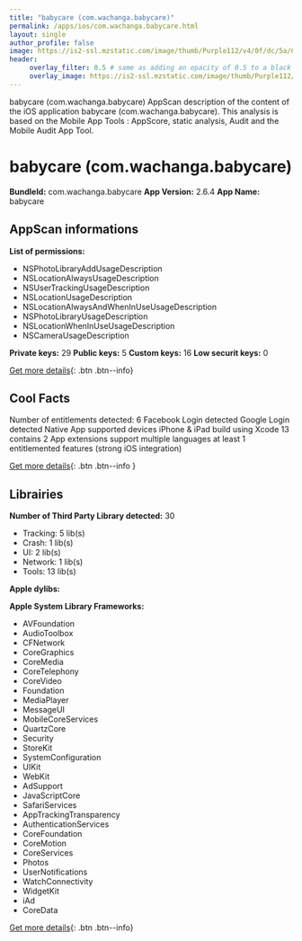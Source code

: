 ```yaml
---
title: "babycare (com.wachanga.babycare)"
permalink: /apps/ios/com.wachanga.babycare.html
layout: single
author_profile: false
image: https://is2-ssl.mzstatic.com/image/thumb/Purple112/v4/0f/dc/5a/0fdc5af4-3859-a268-46f8-900ac62587b1/AppIcon-0-1x_U007emarketing-0-7-0-0-85-220-0.png/512x512bb.jpg
header: 
     overlay_filter: 0.5 # same as adding an opacity of 0.5 to a black background
     overlay_image: https://is2-ssl.mzstatic.com/image/thumb/Purple112/v4/0f/dc/5a/0fdc5af4-3859-a268-46f8-900ac62587b1/AppIcon-0-1x_U007emarketing-0-7-0-0-85-220-0.png/512x512bb.jpg
---
```

babycare (com.wachanga.babycare) AppScan description of the content of the iOS application babycare (com.wachanga.babycare). This analysis is based on the Mobile App Tools : AppScore, static analysis, Audit and the Mobile Audit App Tool.

# babycare (com.wachanga.babycare)

**BundleId:** com.wachanga.babycare
**App Version:** 2.6.4
**App Name:** babycare


## AppScan informations 

**List of permissions:** 
- NSPhotoLibraryAddUsageDescription
- NSLocationAlwaysUsageDescription
- NSUserTrackingUsageDescription
- NSLocationUsageDescription
- NSLocationAlwaysAndWhenInUseUsageDescription
- NSPhotoLibraryUsageDescription
- NSLocationWhenInUseUsageDescription
- NSCameraUsageDescription
  
  
**Private keys:** 29
**Public keys:** 5
**Custom keys:** 16
**Low securit keys:** 0
  
[Get more details](/pricing.html){: .btn .btn--info}

## Cool Facts

Number of entitlements detected: 6
Facebook Login detected
Google Login detected
Native App
supported devices iPhone & iPad
build using Xcode 13
contains 2 App extensions
support multiple languages
at least 1 entitlemented features (strong iOS integration)
  
[Get more details](/pricing.html){: .btn .btn--info }

## Librairies 
**Number of Third Party Library detected:** 30
- Tracking: 5 lib(s)
- Crash: 1 lib(s)
- UI: 2 lib(s)
- Network: 1 lib(s)
- Tools: 13 lib(s)


**Apple dylibs:**


**Apple System Library Frameworks:**
- AVFoundation
- AudioToolbox
- CFNetwork
- CoreGraphics
- CoreMedia
- CoreTelephony
- CoreVideo
- Foundation
- MediaPlayer
- MessageUI
- MobileCoreServices
- QuartzCore
- Security
- StoreKit
- SystemConfiguration
- UIKit
- WebKit
- AdSupport
- JavaScriptCore
- SafariServices
- AppTrackingTransparency
- AuthenticationServices
- CoreFoundation
- CoreMotion
- CoreServices
- Photos
- UserNotifications
- WatchConnectivity
- WidgetKit
- iAd
- CoreData


  
[Get more details](/pricing.html){: .btn .btn--info}

